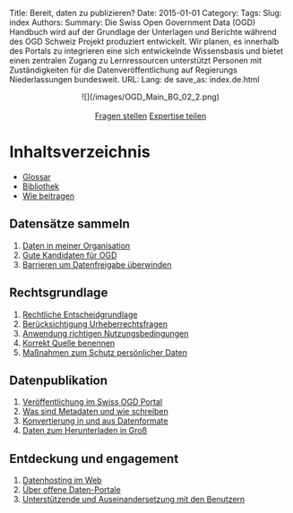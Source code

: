 Title: Bereit, daten zu publizieren?
Date: 2015-01-01
Category:
Tags:
Slug: index
Authors:
Summary: Die Swiss Open Government Data (OGD) Handbuch wird auf der Grundlage der Unterlagen und Berichte während des OGD Schweiz Projekt produziert entwickelt. Wir planen, es innerhalb des Portals zu integrieren eine sich entwickelnde Wissensbasis und bietet einen zentralen Zugang zu Lernressourcen unterstützt Personen mit Zuständigkeiten für die Datenveröffentlichung auf Regierungs Niederlassungen bundesweit.
URL:
Lang: de
save_as: index.de.html


<center>
![](/images/OGD_Main_BG_02_2.png)
</center>

<br>

<center>
<!-- <a class="btn btn-primary btn-large" href="#contents">Verzeichnis »</a> -->
<a class="btn btn-success" href="/en/contact" role="button">Fragen stellen</a>
<a class="btn btn-info btn-large" href="http://www.ogdhandbook.ch#survey">Expertise teilen</a>
</center>

<a name="contents"></a>
# Inhaltsverzeichnis

- [Glossar](/library/glossary)
- [Bibliothek](/library/references)
- [Wie beitragen](/pages/howto)

## Datensätze sammeln

1. [Daten in meiner Organisation](/collect/inventory)
1. [Gute Kandidaten für OGD](/collect/criteria)
1. [Barrieren um Datenfreigabe überwinden](/collect/barriers)

## Rechtsgrundlage

1. [Rechtliche Entscheidgrundlage](/legal/decisions)
1. [Berücksichtigung Urheberrechtsfragen](/legal/copyright)
1. [Anwendung richtigen Nutzungsbedingungen](/legal/terms)
1. [Korrekt Quelle benennen](/legal/attribution)
1. [Maßnahmen zum Schutz persönlicher Daten](/handbook/privacy)

## Datenpublikation

1. [Veröffentlichung im Swiss OGD Portal](/publish/ogd-ch)
1. [Was sind Metadaten und wie schreiben](/publish/metadata)
1. [Konvertierung in und aus Datenformate](/publish/formats)
1. [Daten zum Herunterladen in Groß](/publish/bulk)

## Entdeckung und engagement

1. [Datenhosting im Web](/discover/hosting)
1. [Über offene Daten-Portale](/discover/ogd-portals)
1. [Unterstützende und Auseinandersetzung mit den Benutzern](/discover/support)
